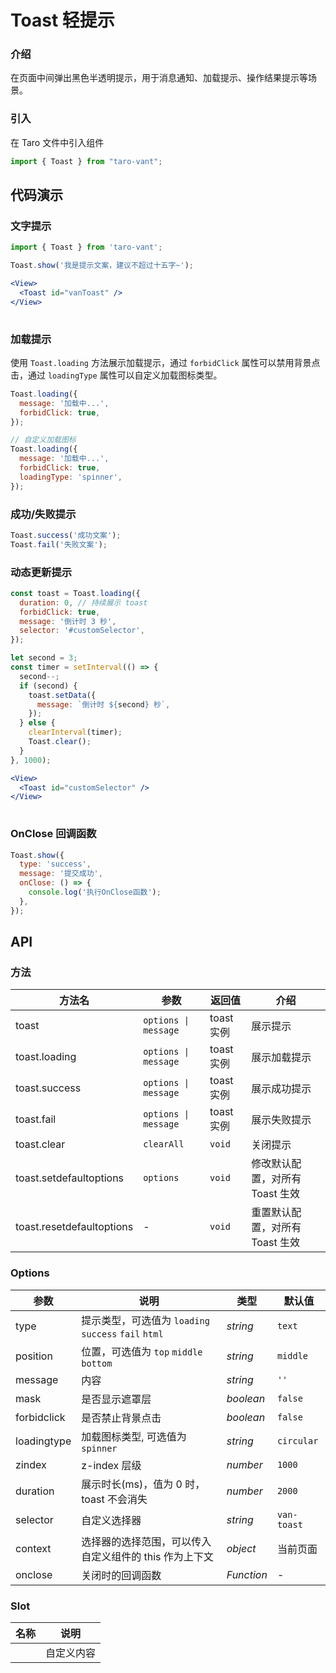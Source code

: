 # Toast 轻提示

### 介绍

在页面中间弹出黑色半透明提示，用于消息通知、加载提示、操作结果提示等场景。

### 引入

在 Taro 文件中引入组件

```js
import { Toast } from "taro-vant"; 
```

## 代码演示

### 文字提示

```javascript
import { Toast } from 'taro-vant';

Toast.show('我是提示文案，建议不超过十五字~');
```

```jsx
<View>
  <Toast id="vanToast" />
</View>
 
```

### 加载提示

使用 `Toast.loading` 方法展示加载提示，通过 `forbidClick` 属性可以禁用背景点击，通过 `loadingType` 属性可以自定义加载图标类型。

```javascript
Toast.loading({
  message: '加载中...',
  forbidClick: true,
});

// 自定义加载图标
Toast.loading({
  message: '加载中...',
  forbidClick: true,
  loadingType: 'spinner',
});
```

### 成功/失败提示

```javascript
Toast.success('成功文案');
Toast.fail('失败文案');
```

### 动态更新提示

```javascript
const toast = Toast.loading({
  duration: 0, // 持续展示 toast
  forbidClick: true,
  message: '倒计时 3 秒',
  selector: '#customSelector',
});

let second = 3;
const timer = setInterval(() => {
  second--;
  if (second) {
    toast.setData({
      message: `倒计时 ${second} 秒`,
    });
  } else {
    clearInterval(timer);
    Toast.clear();
  }
}, 1000);
```

```jsx
<View>
  <Toast id="customSelector" />
</View>
 
```

### OnClose 回调函数

```javascript
Toast.show({
  type: 'success',
  message: '提交成功',
  onClose: () => {
    console.log('执行OnClose函数');
  },
});
```

## API

### 方法

|  方法名  | 参数 | 返回值 | 介绍 |
| --- | --- | --- | --- |
|  toast  | `options \| message` | toast 实例 | 展示提示 |
|  toast.loading  | `options \| message` | toast 实例 | 展示加载提示 |
|  toast.success  | `options \| message` | toast 实例 | 展示成功提示 |
|  toast.fail  | `options \| message` | toast 实例 | 展示失败提示 |
|  toast.clear  | `clearAll` | `void` | 关闭提示 |
|  toast.setdefaultoptions  | `options` | `void` | 修改默认配置，对所有 Toast 生效 |
|  toast.resetdefaultoptions  | - | `void` | 重置默认配置，对所有 Toast 生效 |

### Options

|  参数  | 说明 | 类型 | 默认值 |
| --- | --- | --- | --- |
|  type  | 提示类型，可选值为 `loading` `success` `fail` `html` | _string_ | `text` |
|  position  | 位置，可选值为 `top` `middle` `bottom` | _string_ | `middle` |
|  message  | 内容 | _string_ | `''` |
|  mask  | 是否显示遮罩层 | _boolean_ | `false` |
|  forbidclick  | 是否禁止背景点击 | _boolean_ | `false` |
|  loadingtype  | 加载图标类型, 可选值为 `spinner` | _string_ | `circular` |
|  zindex  | z-index 层级 | _number_ | `1000` |
|  duration  | 展示时长(ms)，值为 0 时，toast 不会消失 | _number_ | `2000` |
|  selector  | 自定义选择器 | _string_ | `van-toast` |
|  context  | 选择器的选择范围，可以传入自定义组件的 this 作为上下文 | _object_ | 当前页面 |
|  onclose  | 关闭时的回调函数 | _Function_ | - |

### Slot

|  名称  | 说明       |
| ---- | ---------- |
|       | 自定义内容 |
